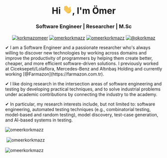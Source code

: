 <h1 align="center">Hi <img src="https://raw.githubusercontent.com/ABSphreak/ABSphreak/master/gifs/Hi.gif" width="30px">, I'm Ömer</h1>
<h3 align="center">Software Engineer | Researcher | M.Sc</h3>
<p align="center">
<a href="https://twitter.com/korkmazomeer" target="blank"><img align="center" src="https://cdn.jsdelivr.net/npm/simple-icons@3.0.1/icons/twitter.svg" alt="korkmazomeer" height="30" width="40" /></a>
<a href="https://linkedin.com/in/omerkorkmazz" target="blank"><img align="center" src="https://cdn.jsdelivr.net/npm/simple-icons@3.0.1/icons/linkedin.svg" alt="omerkorkmazz" height="30" width="40" /></a>
<a href="https://instagram.com/omeerkorkmazz" target="blank"><img align="center" src="https://cdn.jsdelivr.net/npm/simple-icons@3.0.1/icons/instagram.svg" alt="omeerkorkmazz" height="30" width="40" /></a>
<a href="https://medium.com/@okorkmaz" target="blank"><img align="center" src="https://cdn.jsdelivr.net/npm/simple-icons@3.0.1/icons/medium.svg" alt="@okorkmaz" height="30" width="40" /></a>
</p>

<p>
✔ I am a Software Engineer and a passionate researcher who's always willing to discover new technologies by working across domains and improve the productivity of programmers by helping them create better, cheaper, and more efficient software-driven solutions. I previously worked at Ciceksepeti/Lolaflora, Mercedes-Benz and Altınbaş Holding and currently working [@Farmazon](https://farmazon.com.tr).

✔ I like doing research in the intersection areas of software engineering and testing by developing practical techniques, and to solve industrial problems under academic contributions by connecting the industry to the academy.

✔ In particular, my research interests include, but not limited to: software engineering, automated testing techniques (e.g., combinatorial testing, model-based and random testing), model discovery, test-case generation, and AI-based systems in testing.
</p>

<p align="left"> <img src="https://komarev.com/ghpvc/?username=omeerkorkmazz&label=Profile%20views&color=0e75b6&style=flat" alt="omeerkorkmazz" /></p>


<p>&nbsp;<img align="center" src="https://github-readme-stats.vercel.app/api?username=omeerkorkmazz&show_icons=true&locale=en" alt="omeerkorkmazz" /></p>
<p><img align="center" src="https://github-readme-streak-stats.herokuapp.com/?user=omeerkorkmazz&" alt="omeerkorkmazz" /></p>
